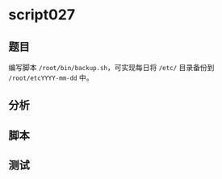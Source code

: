 # script027 
## 题目

编写脚本 `/root/bin/backup.sh`，可实现每日将 `/etc/` 目录备份到 `/root/etcYYYY-mm-dd` 中。


## 分析



## 脚本


## 测试



